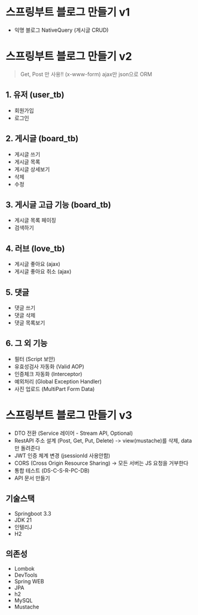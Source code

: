 # 스프링부트 블로그 만들기 v1

- 익명 블로그 NativeQuery (게시글 CRUD)

# 스프링부트 블로그 만들기 v2

> Get, Post 만 사용!! (x-www-form)
> ajax만 json으로
> ORM

## 1. 유저 (user_tb)

- 회원가입
- 로그인

## 2. 게시글 (board_tb)

- 게시글 쓰기
- 게시글 목록
- 게시글 상세보기
- 삭제
- 수정

## 3. 게시글 고급 기능 (board_tb)

- 게시글 목록 페이징
- 검색하기

## 4. 러브 (love_tb)

- 게시글 좋아요 (ajax)
- 게시글 좋아요 취소 (ajax)

## 5. 댓글

- 댓글 쓰기
- 댓글 삭제
- 댓글 목록보기

## 6. 그 외 기능

- 필터 (Script 보안)
- 유효성검사 자동화 (Valid AOP)
- 인증체크 자동화 (Interceptor)
- 예외처리 (Global Exception Handler)
- 사진 업로드 (MultiPart Form Data)

# 스프링부트 블로그 만들기 v3

- DTO 전환 (Service 레이어 - Stream API, Optional)
- RestAPI 주소 설계 (Post, Get, Put, Delete) -> view(mustache)를 삭제, data 만 돌려준다
- JWT 인증 체계 변경 (jsessionId 사용안함)
- CORS (Cross Origin Resource Sharing) -> 모든 서버는 JS 요청을 거부한다
- 통합 테스트 (DS-C-S-R-PC-DB)
- API 문서 만들기

## 기술스택

- Springboot 3.3
- JDK 21
- 인텔리J
- H2

## 의존성

- Lombok
- DevTools
- Spring WEB
- JPA
- h2
- MySQL
- Mustache
